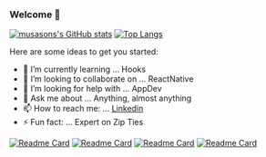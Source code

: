 ### Welcome 👋

[![musasons's GitHub stats](https://github-readme-stats.vercel.app/api?username=musason&show_icons=true&theme=radical)](https://github.com/musason/github-readme-stats)
[![Top Langs](https://github-readme-stats.vercel.app/api/top-langs/?username=musason&layout=compact&theme=radical)](https://github.com/musason/github-readme-stats)

Here are some ideas to get you started:

- 🌱 I’m currently learning ... Hooks
- 👯 I’m looking to collaborate on ... ReactNative
- 🤔 I’m looking for help with ... AppDev
- 💬 Ask me about ... Anything, almost anything
- 📫 How to reach me: ... [Linkedin](https://www.linkedin.com/in/zelimhan-ismailov/)
- ⚡ Fun fact: ... Expert on Zip Ties

[![Readme Card](https://github-readme-stats.vercel.app/api/pin/?username=musason&repo=forecast-blog&theme=tokyonight)](https://github.com/musason/forecast-blog)
[![Readme Card](https://github-readme-stats.vercel.app/api/pin/?username=musason&repo=shoot-toby&theme=tokyonight)](https://github.com/musason/shoot-toby)
[![Readme Card](https://github-readme-stats.vercel.app/api/pin/?username=vinayakdandin1&repo=CLIENT_interviewer&theme=tokyonight)](https://github.com/vinayakdandin1/CLIENT_interviewer)
[![Readme Card](https://github-readme-stats.vercel.app/api/pin/?username=vinayakdandin1&repo=SERVER_interviewer&theme=tokyonight)](https://github.com/vinayakdandin1/SERVER_interviewer)

